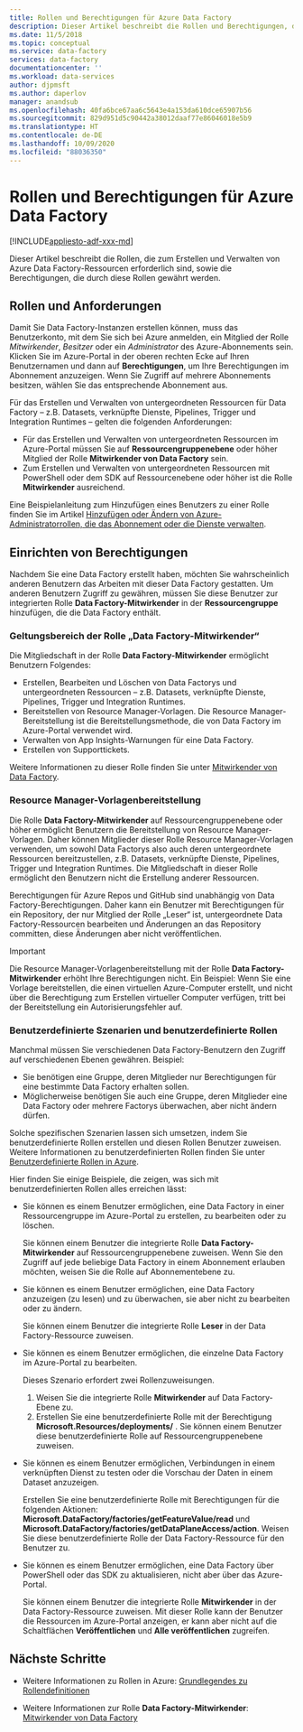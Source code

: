 ```yaml
---
title: Rollen und Berechtigungen für Azure Data Factory
description: Dieser Artikel beschreibt die Rollen und Berechtigungen, die erforderlich sind, um Data Factorys zu erstellen und mit untergeordneten Ressourcen zu arbeiten.
ms.date: 11/5/2018
ms.topic: conceptual
ms.service: data-factory
services: data-factory
documentationcenter: ''
ms.workload: data-services
author: djpmsft
ms.author: daperlov
manager: anandsub
ms.openlocfilehash: 40fa6bce67aa6c5643e4a153da610dce65907b56
ms.sourcegitcommit: 829d951d5c90442a38012daaf77e86046018e5b9
ms.translationtype: HT
ms.contentlocale: de-DE
ms.lasthandoff: 10/09/2020
ms.locfileid: "88036350"
---
```

# <a name="roles-and-permissions-for-azure-data-factory"></a>Rollen und Berechtigungen für Azure Data Factory

[!INCLUDE[appliesto-adf-xxx-md](includes/appliesto-adf-xxx-md.md)]


Dieser Artikel beschreibt die Rollen, die zum Erstellen und Verwalten von Azure Data Factory-Ressourcen erforderlich sind, sowie die Berechtigungen, die durch diese Rollen gewährt werden.

## <a name="roles-and-requirements"></a>Rollen und Anforderungen

Damit Sie Data Factory-Instanzen erstellen können, muss das Benutzerkonto, mit dem Sie sich bei Azure anmelden, ein Mitglied der Rolle *Mitwirkender*, *Besitzer* oder ein *Administrator* des Azure-Abonnements sein. Klicken Sie im Azure-Portal in der oberen rechten Ecke auf Ihren Benutzernamen und dann auf **Berechtigungen**, um Ihre Berechtigungen im Abonnement anzuzeigen. Wenn Sie Zugriff auf mehrere Abonnements besitzen, wählen Sie das entsprechende Abonnement aus. 

Für das Erstellen und Verwalten von untergeordneten Ressourcen für Data Factory – z.B. Datasets, verknüpfte Dienste, Pipelines, Trigger und Integration Runtimes – gelten die folgenden Anforderungen:
- Für das Erstellen und Verwalten von untergeordneten Ressourcen im Azure-Portal müssen Sie auf **Ressourcengruppenebene** oder höher Mitglied der Rolle **Mitwirkender von Data Factory** sein.
- Zum Erstellen und Verwalten von untergeordneten Ressourcen mit PowerShell oder dem SDK auf Ressourcenebene oder höher ist die Rolle **Mitwirkender** ausreichend.

Eine Beispielanleitung zum Hinzufügen eines Benutzers zu einer Rolle finden Sie im Artikel [Hinzufügen oder Ändern von Azure-Administratorrollen, die das Abonnement oder die Dienste verwalten](../cost-management-billing/manage/add-change-subscription-administrator.md).

## <a name="set-up-permissions"></a>Einrichten von Berechtigungen

Nachdem Sie eine Data Factory erstellt haben, möchten Sie wahrscheinlich anderen Benutzern das Arbeiten mit dieser Data Factory gestatten. Um anderen Benutzern Zugriff zu gewähren, müssen Sie diese Benutzer zur integrierten Rolle **Data Factory-Mitwirkender** in der **Ressourcengruppe** hinzufügen, die die Data Factory enthält.

### <a name="scope-of-the-data-factory-contributor-role"></a>Geltungsbereich der Rolle „Data Factory-Mitwirkender“

Die Mitgliedschaft in der Rolle **Data Factory-Mitwirkender** ermöglicht Benutzern Folgendes:
- Erstellen, Bearbeiten und Löschen von Data Factorys und untergeordneten Ressourcen – z.B. Datasets, verknüpfte Dienste, Pipelines, Trigger und Integration Runtimes.
- Bereitstellen von Resource Manager-Vorlagen. Die Resource Manager-Bereitstellung ist die Bereitstellungsmethode, die von Data Factory im Azure-Portal verwendet wird.
- Verwalten von App Insights-Warnungen für eine Data Factory.
- Erstellen von Supporttickets.

Weitere Informationen zu dieser Rolle finden Sie unter [Mitwirkender von Data Factory](../role-based-access-control/built-in-roles.md#data-factory-contributor).

### <a name="resource-manager-template-deployment"></a>Resource Manager-Vorlagenbereitstellung

Die Rolle **Data Factory-Mitwirkender** auf Ressourcengruppenebene oder höher ermöglicht Benutzern die Bereitstellung von Resource Manager-Vorlagen. Daher können Mitglieder dieser Rolle Resource Manager-Vorlagen verwenden, um sowohl Data Factorys also auch deren untergeordnete Ressourcen bereitzustellen, z.B. Datasets, verknüpfte Dienste, Pipelines, Trigger und Integration Runtimes. Die Mitgliedschaft in dieser Rolle ermöglicht den Benutzern nicht die Erstellung anderer Ressourcen.

Berechtigungen für Azure Repos und GitHub sind unabhängig von Data Factory-Berechtigungen. Daher kann ein Benutzer mit Berechtigungen für ein Repository, der nur Mitglied der Rolle „Leser“ ist, untergeordnete Data Factory-Ressourcen bearbeiten und Änderungen an das Repository committen, diese Änderungen aber nicht veröffentlichen.

> [!IMPORTANT]
> Die Resource Manager-Vorlagenbereitstellung mit der Rolle **Data Factory-Mitwirkender** erhöht Ihre Berechtigungen nicht. Ein Beispiel: Wenn Sie eine Vorlage bereitstellen, die einen virtuellen Azure-Computer erstellt, und nicht über die Berechtigung zum Erstellen virtueller Computer verfügen, tritt bei der Bereitstellung ein Autorisierungsfehler auf.

### <a name="custom-scenarios-and-custom-roles"></a>Benutzerdefinierte Szenarien und benutzerdefinierte Rollen

Manchmal müssen Sie verschiedenen Data Factory-Benutzern den Zugriff auf verschiedenen Ebenen gewähren. Beispiel:
- Sie benötigen eine Gruppe, deren Mitglieder nur Berechtigungen für eine bestimmte Data Factory erhalten sollen.
- Möglicherweise benötigen Sie auch eine Gruppe, deren Mitglieder eine Data Factory oder mehrere Factorys überwachen, aber nicht ändern dürfen.

Solche spezifischen Szenarien lassen sich umsetzen, indem Sie benutzerdefinierte Rollen erstellen und diesen Rollen Benutzer zuweisen. Weitere Informationen zu benutzerdefinierten Rollen finden Sie unter [Benutzerdefinierte Rollen in Azure](..//role-based-access-control/custom-roles.md).

Hier finden Sie einige Beispiele, die zeigen, was sich mit benutzerdefinierten Rollen alles erreichen lässt:

- Sie können es einem Benutzer ermöglichen, eine Data Factory in einer Ressourcengruppe im Azure-Portal zu erstellen, zu bearbeiten oder zu löschen.

  Sie können einem Benutzer die integrierte Rolle **Data Factory-Mitwirkender** auf Ressourcengruppenebene zuweisen. Wenn Sie den Zugriff auf jede beliebige Data Factory in einem Abonnement erlauben möchten, weisen Sie die Rolle auf Abonnementebene zu.

- Sie können es einem Benutzer ermöglichen, eine Data Factory anzuzeigen (zu lesen) und zu überwachen, sie aber nicht zu bearbeiten oder zu ändern.

  Sie können einem Benutzer die integrierte Rolle **Leser** in der Data Factory-Ressource zuweisen.

- Sie können es einem Benutzer ermöglichen, die einzelne Data Factory im Azure-Portal zu bearbeiten.

  Dieses Szenario erfordert zwei Rollenzuweisungen.

  1. Weisen Sie die integrierte Rolle **Mitwirkender** auf Data Factory-Ebene zu.
  2. Erstellen Sie eine benutzerdefinierte Rolle mit der Berechtigung **Microsoft.Resources/deployments/** . Sie können einem Benutzer diese benutzerdefinierte Rolle auf Ressourcengruppenebene zuweisen.

- Sie können es einem Benutzer ermöglichen, Verbindungen in einem verknüpften Dienst zu testen oder die Vorschau der Daten in einem Dataset anzuzeigen.

    Erstellen Sie eine benutzerdefinierte Rolle mit Berechtigungen für die folgenden Aktionen: **Microsoft.DataFactory/factories/getFeatureValue/read** und **Microsoft.DataFactory/factories/getDataPlaneAccess/action**. Weisen Sie diese benutzerdefinierte Rolle der Data Factory-Ressource für den Benutzer zu.

- Sie können es einem Benutzer ermöglichen, eine Data Factory über PowerShell oder das SDK zu aktualisieren, nicht aber über das Azure-Portal.

  Sie können einem Benutzer die integrierte Rolle **Mitwirkender** in der Data Factory-Ressource zuweisen. Mit dieser Rolle kann der Benutzer die Ressourcen im Azure-Portal anzeigen, er kann aber nicht auf die Schaltflächen **Veröffentlichen** und **Alle veröffentlichen** zugreifen.

## <a name="next-steps"></a>Nächste Schritte

- Weitere Informationen zu Rollen in Azure: [Grundlegendes zu Rollendefinitionen](../role-based-access-control/role-definitions.md)

- Weitere Informationen zur Rolle **Data Factory-Mitwirkender**: [Mitwirkender von Data Factory](../role-based-access-control/built-in-roles.md#data-factory-contributor)
